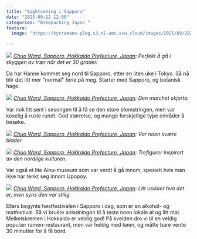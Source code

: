 ```yaml
---
title: "Sightseeing i Sapporo"
date: "2025-09-12 12:00"
categories: "Bikepacking Japan "
feature:
  image: "https://kyrremann-plog.s3.nl-ams.scw.cloud/images/2025/09/20250912_112141.jpg"

---
```



![](https://kyrremann-plog.s3.nl-ams.scw.cloud/images/2025/09/20250912_112141.jpg)
*[Chuo Ward, Sapporo, Hokkaido Prefecture, Japan](https://www.google.com/maps/place/43.06458239972222,141.3417856): Perfekt å gå i skyggen av trær når det er 30 grader.*

Da har Hanne kommet seg nord til Sapporo, etter en liten uke i Tokyo. Så nå blir det litt mer "normal" ferie på meg. Starter med Sapporo, og botanisk hage.


![](https://kyrremann-plog.s3.nl-ams.scw.cloud/images/2025/09/20250912_112255.jpg)
*[Chuo Ward, Sapporo, Hokkaido Prefecture, Japan](https://www.google.com/maps/place/43.064063999999995,141.34175999972223): Den matchet skjorta.*

Var nok litt sent i sesongen til å få se den store blomstringen, men var koselig å rusle rundt. God størrelse, og mange forskjellige type områder å besøke.


![](https://kyrremann-plog.s3.nl-ams.scw.cloud/images/2025/09/20250912_114156.jpg)
*[Chuo Ward, Sapporo, Hokkaido Prefecture, Japan](https://www.google.com/maps/place/43.06392,141.34301429972223): Var noen svære blader.*


![](https://kyrremann-plog.s3.nl-ams.scw.cloud/images/2025/09/20250912_140817.jpg)
*[Chuo Ward, Sapporo, Hokkaido Prefecture, Japan](https://www.google.com/maps/place/43.06423509972222,141.3489423): Trefigurer inspirert av den nordlige kulturen.*

Var også et lite Ainu-museum som var verdt å gå innom, spesielt hvis man ikke har tenkt seg innom Upopoy. 


![](https://kyrremann-plog.s3.nl-ams.scw.cloud/images/2025/09/20250912_170646.jpg)
*[Chuo Ward, Sapporo, Hokkaido Prefecture, Japan](https://www.google.com/maps/place/43.06502079972222,141.35098879999998): Litt usikker hva det er, men syns den var stilig.*

Ellers begynte høstfestivalen i Sapporo i dag, som er en alkohol- og matfestival. Så vi brukte anledningen til å teste noen lokale øl og litt mat. Melkeiskremen i Hokkaido er veldig god! På kvelden dro vi til en veldig populær ramen-restaurant, men var heldig med køen, og måtte bare vente 30 minutter for å få bord.
